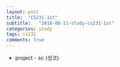 ```yaml
---
layout: post
title:  "CS231-1st"
subtitle:   "2018-08-11-study-cs231-1st"
categories: study
tags: cs231
comments: true
---
```


- project  - sc (성코)

